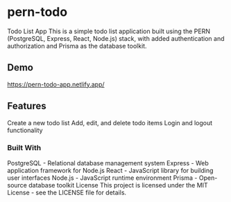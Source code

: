 # pern-todo

Todo List App
This is a simple todo list application built using the PERN (PostgreSQL, Express, React, Node.js) stack, with added authentication and authorization and Prisma as the database toolkit.

## Demo

https://pern-todo-app.netlify.app/

## Features

Create a new todo list
Add, edit, and delete todo items
Login and logout functionality

### Built With

PostgreSQL - Relational database management system
Express - Web application framework for Node.js
React - JavaScript library for building user interfaces
Node.js - JavaScript runtime environment
Prisma - Open-source database toolkit
License
This project is licensed under the MIT License - see the LICENSE file for details.

```

```
